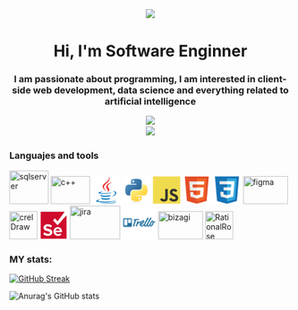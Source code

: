 <div align="center">
  <img src="https://encrypted-tbn0.gstatic.com/images?q=tbn:ANd9GcQWynF8UlOr4MJ99ccfWtfvogn1VIN-BHj3YOhRO6hcpdEwjpoyZVbgcTTSFmmAqMj860Q&usqp=CAU" />
  <h1 align="center">Hi, I'm Software Enginner </h1>
  <h3 align="center">I am passionate about programming, I am interested in client-side web development, data science and everything related to artificial   intelligence</h3>
</div>

<div align="center">
    <a href="https://wa.me/51995536118" target="_blank">
      <img src="https://img.shields.io/badge/WhatsApp-Contacteme!!-green"/>
    </a>
    <br>
    <a href="https://www.linkedin.com/in/anyelius64/" target="_blank">
        <img src="https://img.shields.io/badge/linkedin-https%3A%2F%2Fwww.linkedin.com%2Fin%2Fanyelius64%2F-blue" />
    </a>
</div>

<div align="left">
  <h3>Languajes and tools</h3>
    <img src="https://logowik.com/content/uploads/images/microsoft-sql-server4529.jpg" title="sqlserver" width="70" height="60">
    <img src="[https://cdn.worldvectorlogo.com/logos/c-1.svg](https://download.logo.wine/logo/C%2B%2B/C%2B%2B-Logo.wine.png)" title="c++" width="70" height="50">
    <img src="https://github.com/devicons/devicon/blob/master/icons/java/java-original.svg" title="java" width="50" height="50">
    <img src="https://github.com/devicons/devicon/blob/master/icons/python/python-original.svg" title="python"  width="50" height="50">
    <img src="https://github.com/devicons/devicon/blob/master/icons/javascript/javascript-original.svg" title="javascript"  width="50" height="50">
    <img src="https://github.com/devicons/devicon/blob/master/icons/html5/html5-original.svg" title="html" width="50" height="50">
    <img src="https://github.com/devicons/devicon/blob/master/icons/css3/css3-original.svg" title="css" width="50" height="50">  
    <img src="https://www.vectorlogo.zone/logos/figma/figma-ar21.png" title="figma" width="80" height="50">
    <img src="https://cdn.worldvectorlogo.com/logos/coreldraw-gs2019-2.svg" title="crelDraw" width="50" height="50">
    <img src="https://github.com/devicons/devicon/blob/master/icons/selenium/selenium-original.svg" title="selenium" width="50" height="50">
    <img src="https://www.vectorlogo.zone/logos/atlassian_jira/atlassian_jira-ar21.png" title="jira" width="90" height="60">
    <img src="https://github.com/devicons/devicon/blob/master/icons/trello/trello-plain-wordmark.svg" title="trello" width="60" height="60">
    <img src="https://seekvectorlogo.com/wp-content/uploads/2021/12/bizagi-vector-logo-2021.png" title="bizagi" width="80" height="50">
    <img src="https://discoversdkcdn.azureedge.net/runtimecontent/companyfiles/5803/2278/thumbnail.png?v131140816767671932" title="RationalRose" width="50" height="50">
</div>

### MY stats:

[![GitHub Streak](http://github-readme-streak-stats.herokuapp.com?user=anyelius&theme=bear&hide_border=true)](https://git.io/streak-stats)

![Anurag's GitHub stats](https://github-readme-stats.vercel.app/api?username=anyelius&show_icons=true&theme=radical)


